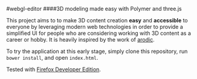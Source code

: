 #webgl-editor
####3D modeling made easy with Polymer and three.js

This project aims to to make 3D content creation **easy** and **accessible** to everyone by leveraging modern web technologies in order to provide a simplified UI for people who are considering working with 3D content as a career or hobby. It is heavily inspired by the work of [arodic](https://github.com/arodic).

To try the application at this early stage, simply clone this repository, run `bower install`, and open `index.html`.

Tested with [Firefox Developer Edition](https://www.mozilla.org/en-US/firefox/developer/).
